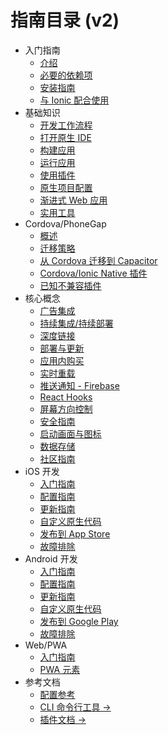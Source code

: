 # 指南目录 (v2)

- 入门指南
  - [介绍](index.md)
  - [必要的依赖项](getting-started/dependencies.md)
  - [安装指南](getting-started/index.md)
  - [与 Ionic 配合使用](getting-started/with-ionic.md)
- 基础知识
  - [开发工作流程](basics/workflow.md)
  - [打开原生 IDE](basics/opening-native-projects.md)
  - [构建应用](basics/building-your-app.md)
  - [运行应用](basics/running-your-app.md)
  - [使用插件](basics/using-plugins.md)
  - [原生项目配置](basics/configuring-your-app.md)
  - [渐进式 Web 应用](basics/progressive-web-app.md)
  - [实用工具](basics/utilities.md)
- Cordova/PhoneGap
  - [概述](cordova/index.md)
  - [迁移策略](cordova/migration-strategy.md)
  - [从 Cordova 迁移到 Capacitor](cordova/migrating-from-cordova-to-capacitor.md)
  - [Cordova/Ionic Native 插件](cordova/using-cordova-plugins.md)
  - [已知不兼容插件](cordova/known-incompatible-plugins.md)
- 核心概念
  - [广告集成](guides/ads.md)
  - [持续集成/持续部署](guides/ci-cd.md)
  - [深度链接](guides/deep-links.md)
  - [部署与更新](guides/deploying-updates.md)
  - [应用内购买](guides/in-app-purchases.md)
  - [实时重载](guides/live-reload.md)
  - [推送通知 - Firebase](guides/push-notifications-firebase.md)
  - [React Hooks](guides/react-hooks.md)
  - [屏幕方向控制](guides/screen-orientation.md)
  - [安全指南](guides/security.md)
  - [启动画面与图标](guides/splash-screens-and-icons.md)
  - [数据存储](guides/storage.md)
  - [社区指南](guides/community.md)
- iOS 开发
  - [入门指南](ios/index.md)
  - [配置指南](ios/configuration.md)
  - [更新指南](ios/updating.md)
  - [自定义原生代码](ios/custom-code.md)
  - [发布到 App Store](ios/deploying-to-app-store.md)
  - [故障排除](ios/troubleshooting.md)
- Android 开发
  - [入门指南](android/index.md)
  - [配置指南](android/configuration.md)
  - [更新指南](android/updating.md)
  - [自定义原生代码](android/custom-code.md)
  - [发布到 Google Play](android/deploying-to-google-play.md)
  - [故障排除](android/troubleshooting.md)
- Web/PWA
  - [入门指南](web/index.md)
  - [PWA 元素](web/pwa-elements.md)
- 参考文档
  - [配置参考](config/index.md)
  - [CLI 命令行工具 ->](cli/index.md)
  - [插件文档 ->](plugins/index.md)